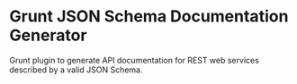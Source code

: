 # Grunt JSON Schema Documentation Generator
Grunt plugin to generate API documentation for REST web services described by a valid JSON Schema.

